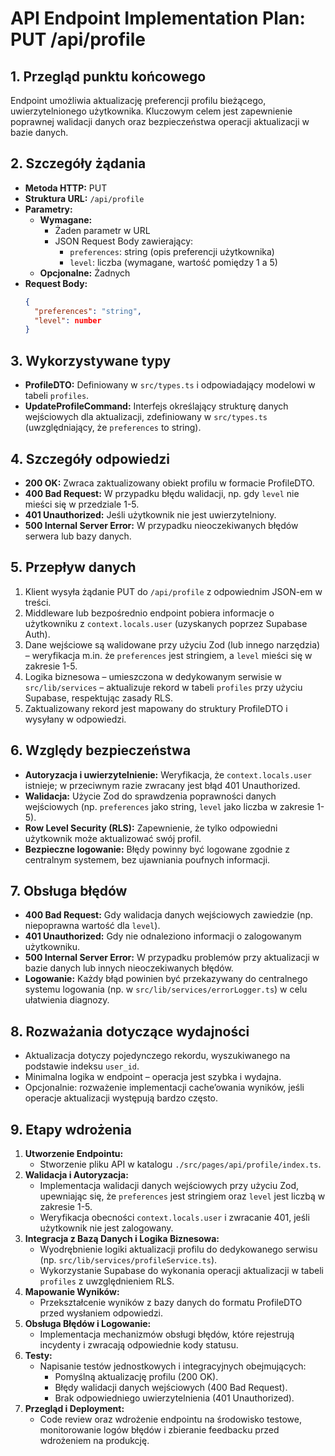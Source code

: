 # API Endpoint Implementation Plan: PUT /api/profile

## 1. Przegląd punktu końcowego
Endpoint umożliwia aktualizację preferencji profilu bieżącego, uwierzytelnionego użytkownika. Kluczowym celem jest zapewnienie poprawnej walidacji danych oraz bezpieczeństwa operacji aktualizacji w bazie danych.

## 2. Szczegóły żądania
- **Metoda HTTP:** PUT  
- **Struktura URL:** `/api/profile`  
- **Parametry:**  
  - **Wymagane:**  
    - Żaden parametr w URL  
    - JSON Request Body zawierający:  
      - `preferences`: string (opis preferencji użytkownika)  
      - `level`: liczba (wymagane, wartość pomiędzy 1 a 5)
  - **Opcjonalne:** Żadnych  
- **Request Body:**  
  ```json
  {
    "preferences": "string",
    "level": number
  }
  ```

## 3. Wykorzystywane typy
- **ProfileDTO:** Definiowany w `src/types.ts` i odpowiadający modelowi w tabeli `profiles`.
- **UpdateProfileCommand:** Interfejs określający strukturę danych wejściowych dla aktualizacji, zdefiniowany w `src/types.ts` (uwzględniający, że `preferences` to string).

## 4. Szczegóły odpowiedzi
- **200 OK:** Zwraca zaktualizowany obiekt profilu w formacie ProfileDTO.
- **400 Bad Request:** W przypadku błędu walidacji, np. gdy `level` nie mieści się w przedziale 1-5.
- **401 Unauthorized:** Jeśli użytkownik nie jest uwierzytelniony.
- **500 Internal Server Error:** W przypadku nieoczekiwanych błędów serwera lub bazy danych.

## 5. Przepływ danych
1. Klient wysyła żądanie PUT do `/api/profile` z odpowiednim JSON-em w treści.
2. Middleware lub bezpośrednio endpoint pobiera informacje o użytkowniku z `context.locals.user` (uzyskanych poprzez Supabase Auth).
3. Dane wejściowe są walidowane przy użyciu Zod (lub innego narzędzia) – weryfikacja m.in. że `preferences` jest stringiem, a `level` mieści się w zakresie 1-5.
4. Logika biznesowa – umieszczona w dedykowanym serwisie w `src/lib/services` – aktualizuje rekord w tabeli `profiles` przy użyciu Supabase, respektując zasady RLS.
5. Zaktualizowany rekord jest mapowany do struktury ProfileDTO i wysyłany w odpowiedzi.

## 6. Względy bezpieczeństwa
- **Autoryzacja i uwierzytelnienie:** Weryfikacja, że `context.locals.user` istnieje; w przeciwnym razie zwracany jest błąd 401 Unauthorized.
- **Walidacja:** Użycie Zod do sprawdzenia poprawności danych wejściowych (np. `preferences` jako string, `level` jako liczba w zakresie 1-5).
- **Row Level Security (RLS):** Zapewnienie, że tylko odpowiedni użytkownik może aktualizować swój profil.
- **Bezpieczne logowanie:** Błędy powinny być logowane zgodnie z centralnym systemem, bez ujawniania poufnych informacji.

## 7. Obsługa błędów
- **400 Bad Request:** Gdy walidacja danych wejściowych zawiedzie (np. niepoprawna wartość dla `level`).
- **401 Unauthorized:** Gdy nie odnaleziono informacji o zalogowanym użytkowniku.
- **500 Internal Server Error:** W przypadku problemów przy aktualizacji w bazie danych lub innych nieoczekiwanych błędów.
- **Logowanie:** Każdy błąd powinien być przekazywany do centralnego systemu logowania (np. w `src/lib/services/errorLogger.ts`) w celu ułatwienia diagnozy.

## 8. Rozważania dotyczące wydajności
- Aktualizacja dotyczy pojedynczego rekordu, wyszukiwanego na podstawie indeksu `user_id`.
- Minimalna logika w endpoint – operacja jest szybka i wydajna.
- Opcjonalnie: rozważenie implementacji cache’owania wyników, jeśli operacje aktualizacji występują bardzo często.

## 9. Etapy wdrożenia
1. **Utworzenie Endpointu:**  
   - Stworzenie pliku API w katalogu `./src/pages/api/profile/index.ts`.
2. **Walidacja i Autoryzacja:**  
   - Implementacja walidacji danych wejściowych przy użyciu Zod, upewniając się, że `preferences` jest stringiem oraz `level` jest liczbą w zakresie 1-5.
   - Weryfikacja obecności `context.locals.user` i zwracanie 401, jeśli użytkownik nie jest zalogowany.
3. **Integracja z Bazą Danych i Logika Biznesowa:**  
   - Wyodrębnienie logiki aktualizacji profilu do dedykowanego serwisu (np. `src/lib/services/profileService.ts`).
   - Wykorzystanie Supabase do wykonania operacji aktualizacji w tabeli `profiles` z uwzględnieniem RLS.
4. **Mapowanie Wyników:**  
   - Przekształcenie wyników z bazy danych do formatu ProfileDTO przed wysłaniem odpowiedzi.
5. **Obsługa Błędów i Logowanie:**  
   - Implementacja mechanizmów obsługi błędów, które rejestrują incydenty i zwracają odpowiednie kody statusu.
6. **Testy:**  
   - Napisanie testów jednostkowych i integracyjnych obejmujących:  
     - Pomyślną aktualizację profilu (200 OK).
     - Błędy walidacji danych wejściowych (400 Bad Request).
     - Brak odpowiedniego uwierzytelnienia (401 Unauthorized).
7. **Przegląd i Deployment:**  
   - Code review oraz wdrożenie endpointu na środowisko testowe, monitorowanie logów błędów i zbieranie feedbacku przed wdrożeniem na produkcję.